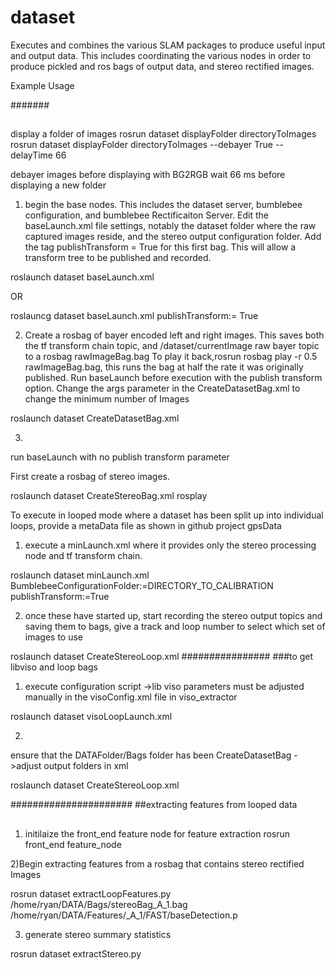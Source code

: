 # dataset
Executes and combines the various SLAM packages to produce useful input and output data. This includes coordinating the various nodes in order to produce pickled and ros bags of output data, and stereo rectified images.


Example Usage


#######
##
display a folder of images
rosrun dataset displayFolder directoryToImages 
rosrun dataset displayFolder directoryToImages --debayer True --delayTime 66

debayer images before displaying with BG2RGB
wait 66 ms before displaying a new folder


1) begin the base nodes. This includes the dataset server, bumblebee configuration, and bumblebee Rectificaiton Server.
  Edit the baseLaunch.xml file settings, notably the dataset folder where the raw captured images reside, and the stereo output configuration folder.
    Add the tag publishTransform = True for this first bag.
  This will allow a transform tree to be published and recorded.
  
  
  roslaunch dataset baseLaunch.xml
  
  
  OR 
  
  roslauncg dataset baseLaunch.xml publishTransform:= True
  
  

2) Create a rosbag of bayer encoded left and right images. This saves both the tf transform chain topic, and /dataset/currentImage raw bayer topic  to a rosbag rawImageBag.bag
  To play it back,rosrun rosbag play -r 0.5 rawImageBag.bag,
  this runs the bag at half the rate it was originally published.
  Run baseLaunch before execution with the publish transform option.
  Change the args parameter in the CreateDatasetBag.xml to change the minimum number of Images

    
  

  roslaunch dataset CreateDatasetBag.xml

3) 
run baseLaunch with no publish transform parameter

First create a rosbag of stereo images.


  roslaunch dataset CreateStereoBag.xml 
  rosplay 
  
  
  
To execute in looped mode where a dataset has been split up into individual loops, provide a metaData file as shown in github project gpsData

1) execute a minLaunch.xml where it provides only the stereo processing node and tf transform chain.

roslaunch dataset minLaunch.xml BumblebeeConfigurationFolder:=DIRECTORY_TO_CALIBRATION publishTransform:=True

2) once these have started up, start recording the stereo output topics and saving them to bags, give a track and loop number to select which set of images to use

roslaunch dataset CreateStereoLoop.xml
################
###to get libviso and loop bags

1) execute configuration script
->lib viso parameters must be adjusted manually in the visoConfig.xml file in viso_extractor


roslaunch dataset visoLoopLaunch.xml

2)
ensure that the DATAFolder/Bags folder has been CreateDatasetBag
->adjust output folders in xml 


roslaunch dataset CreateStereoLoop.xml



######################
##extracting features from looped data
##

1) initilaize the front_end feature node for feature extraction
rosrun front_end feature_node

2)Begin extracting features from a rosbag that contains stereo rectified Images

rosrun dataset extractLoopFeatures.py /home/ryan/DATA/Bags/stereoBag_A_1.bag /home/ryan/DATA/Features/_A_1/FAST/baseDetection.p

3) generate stereo summary statistics 

rosrun dataset extractStereo.py